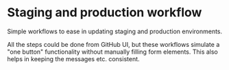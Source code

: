 # Staging and production workflow

Simple workflows to ease in updating staging and production environments.

All the steps could be done from GitHub UI,
but these workflows simulate a "one button" functionality without manually filling form elements.
This also helps in keeping the messages etc. consistent.
